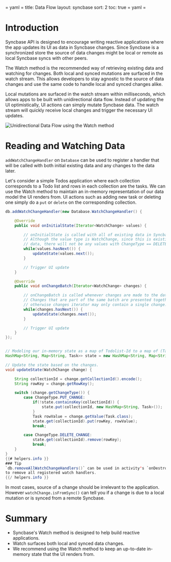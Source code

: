 = yaml =
title: Data Flow
layout: syncbase
sort: 2
toc: true
= yaml =

# Introduction

Syncbase API is designed to encourage writing reactive applications where the app
updates its UI as data in Syncbase changes. Since Syncbase is a synchronized store
the source of data changes might be local or remote as local Syncbase syncs with
other peers.

The Watch method is the recommended way of retrieving existing data and watching
for changes. Both local and synced mutations are surfaced in the watch stream.
This allows developers to stay agnostic to the source of data changes
and use the same code to handle local and synced changes alike.

Local mutations are surfaced in the watch stream within milliseconds, which
allows apps to be built with unidirectional data flow. Instead of updating the
UI optimistically, UI actions can simply mutate Syncbase data. The watch stream
will quickly receive local changes and trigger the necessary UI updates.

<img src="/images/syncbase-guide-data-flow.png" alt="Unidirectional Data Flow using the Watch method">

# Reading and Watching Data
`addWatchChangeHandler` on `Database` can be used to register a handler that will
be called with both initial existing data and any changes to the data later.

Let's consider a simple Todos application where each collection corresponds to
a Todo list and rows in each collection are the tasks. We can use the Watch method
to maintain an in-memory representation of our data model the UI renders
from. UI actions such as adding new task or deleting one simply do a `put` or
`delete` on the corresponding collection.

```Java
db.addWatchChangeHandler(new Database.WatchChangeHandler() {

    @Override
    public void onInitialState(Iterator<WatchChange> values) {

        // onInitialState is called with all of existing data in Syncbase.
        // Although the value type is WatchChange, since this is existing
        // data, there will not be any values with ChangeType == DELETE_CHANGE
        while(values.hasNext()) {
            updateState(values.next());
        }

        // Trigger UI update
    }

    @Override
    public void onChangeBatch(Iterator<WatchChange> changes) {

        // onChangeBatch is called whenever changes are made to the data.
        // Changes that are part of the same batch are presented together,
        // otherwise changes iterator may only contain a single change.
        while(changes.hasNext()) {
            updateState(changes.next());
        }

        // Trigger UI update
    }
});


// Modeling our in-memory state as a map of Todolist-Id to a map of (Task-Id, Task)
HashMap<String, Map<String, Task>> state = new HashMap<String, Map<String, Task>>();

// Update the state based on the changes.
void updateState(WatchChange change) {

    String collectionId = change.getCollectionId().encode();
    String rowKey = change.getRowKey();

    switch (change.getChangeType()) {
        case ChangeType.PUT_CHANGE:
            if(!state.containsKey(collectionId)) {
                state.put(collectionId, new HashMap<String, Task>());
            }
            Task rowValue = change.getValue(Task.class);
            state.get(collectionId).put(rowKey, rowValue);
            break;

        case ChangeType.DELETE_CHANGE:
            state.get(collectionId).remove(rowKey);
            break;
    }
}
{{# helpers.info }}
### Tip
`db.removeAllWatchChangeHandlers()` can be used in activity's `onDestroy`
to remove all registered watch handlers.
{{/ helpers.info }}

```

In most cases, source of a change should be irrelevant to the application.
However `watchChange.isFromSync()` can tell you if a change is due to a local
mutation or is synced from a remote Syncbase.

# Summary
* Syncbase's Watch method is designed to help build reactive applications.
* Watch surfaces both local and synced data changes.
* We recommend using the Watch method to keep an up-to-date in-memory state that
the UI renders from.